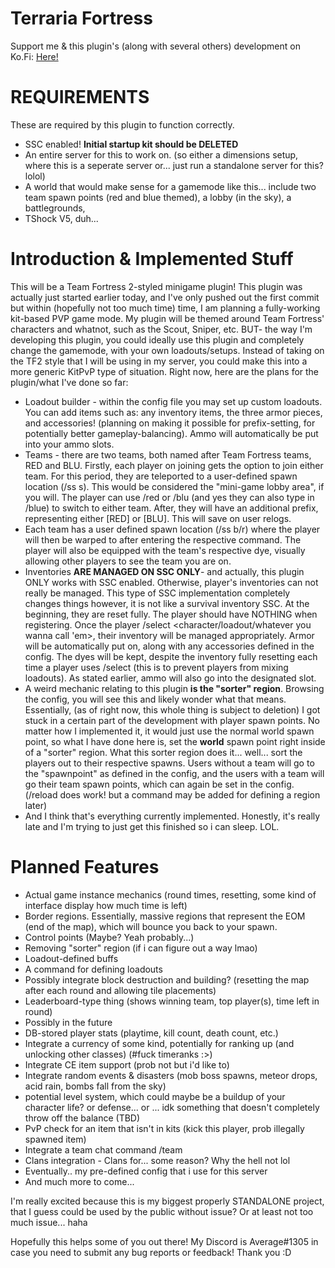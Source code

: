 # Terraria Fortress

Support me & this plugin's (along with several others) development on Ko.Fi: [Here!](https://ko-fi.com/averageterraria)

# **REQUIREMENTS**
These are required by this plugin to function correctly.
- SSC enabled! **Initial startup kit should be DELETED**
- An entire server for this to work on. (so either a dimensions setup, where this is a seperate server or... just run a standalone server for this? lolol)
- A world that would make sense for a gamemode like this... include two team spawn points (red and blue themed), a lobby (in the sky), a battlegrounds, 
- TShock V5, duh...

# Introduction & Implemented Stuff
This will be a Team Fortress 2-styled minigame plugin! This plugin was actually just started earlier today, and I've only pushed out the first commit but within (hopefully not too much time) time, I am planning a fully-working kit-based PVP game mode. My plugin will be themed around Team Fortress' characters and whatnot, such as the Scout, Sniper, etc. BUT- the way I'm developing this plugin, you could ideally use this plugin and completely change the gamemode, with your own loadouts/setups. Instead of taking on the TF2 style that I will be using in my server, you could make this into a more generic KitPvP type of situation. Right now, here are the plans for the plugin/what I've done so far:

- Loadout builder - within the config file you may set up custom loadouts. You can add items such as: any inventory items, the three armor pieces, and accessories! (planning on making it possible for prefix-setting, for potentially better gameplay-balancing). Ammo will automatically be put into your ammo slots.
- Teams - there are two teams, both named after Team Fortress teams, RED and BLU. Firstly, each player on joining gets the option to join either team. For this period, they are teleported to a user-defined spawn location (/ss s). This would be considered the "mini-game lobby area", if you will. The player can use /red or /blu (and yes they can also type in /blue) to switch to either team. After, they will have an additional prefix, representing either [RED] or [BLU]. This will save on user relogs.
- Each team has a user defined spawn location (/ss b/r) where the player will then be warped to after entering the respective command. The player will also be equipped with the team's respective dye, visually allowing other players to see the team you are on.
- Inventories **ARE MANAGED ON SSC ONLY**- and actually, this plugin ONLY works with SSC enabled. Otherwise, player's inventories can not really be managed. This type of SSC implementation completely changes things however, it is not like a survival inventory SSC. At the beginning, they are reset fully. The player should have NOTHING when registering. Once the player /select <character/loadout/whatever you wanna call 'em>, their inventory will be managed appropriately. Armor will be automatically put on, along with any accessories defined in the config. The dyes will be kept, despite the inventory fully resetting each time a player uses /select (this is to prevent players from mixing loadouts). As stated earlier, ammo will also go into the designated slot.
- A weird mechanic relating to this plugin **is the "sorter" region**. Browsing the config, you will see this and likely wonder what that means. Essentially, (as of right now, this whole thing is subject to deletion) I got stuck in a certain part of the development with player spawn points. No matter how I implemented it, it would just use the normal world spawn point, so what I have done here is, set the **world** spawn point right inside of a "sorter" region. What this sorter region does it... well... sort the players out to their respective spawns. Users without a team will go to the "spawnpoint" as defined in the config, and the users with a team will go their team spawn points, which can again be set in the config. (/reload does work! but a command may be added for defining a region later)
- And I think that's everything currently implemented. Honestly, it's really late and I'm trying to just get this finished so i can sleep. LOL.

# Planned Features
- Actual game instance mechanics (round times, resetting, some kind of interface display how much time is left)
- Border regions. Essentially, massive regions that represent the EOM (end of the map), which will bounce you back to your spawn.
- Control points (Maybe? Yeah probably...)
- Removing "sorter" region (if i can figure out a way lmao)
- Loadout-defined buffs
- A command for defining loadouts
- Possibly integrate block destruction and building? (resetting the map after each round and allowing tile placements)
- Leaderboard-type thing (shows winning team, top player(s), time left in round)
- Possibly in the future
- DB-stored player stats (playtime, kill count, death count, etc.)
- Integrate a currency of some kind, potentially for ranking up (and unlocking other classes) (#fuck timeranks :>)
- Integrate CE item support (prob not but i'd like to)
- Integrate random events & disasters (mob boss spawns, meteor drops, acid rain, bombs fall from the sky)
- potential level system, which could maybe be a buildup of your character life? or defense... or ... idk something that doesn't completely throw off the balance (TBD)
- PvP check for an item that isn't in kits (kick this player, prob illegally spawned item)
- Integrate a team chat command /team <message>
- Clans integration - Clans for... some reason? Why the hell not lol
- Eventually.. my pre-defined config that i use for this server
- And much more to come...

I'm really excited because this is my biggest properly STANDALONE project, that I guess could be used by the public without issue? Or at least not too much issue... haha

Hopefully this helps some of you out there! My Discord is Average#1305 in case you need to submit any bug reports or feedback! Thank you :D
